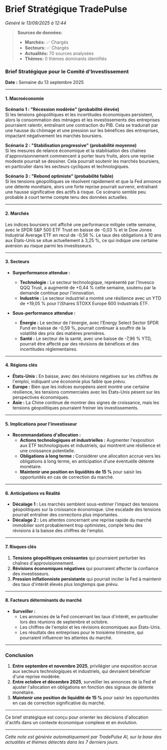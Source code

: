 # Brief Stratégique TradePulse

*Généré le 13/09/2025 à 12:44*

> **Sources de données:**
> - **Marchés:** ✅ Chargés
> - **Secteurs:** ✅ Chargés
> - **Actualités:** 70 sources analysées
> - **Thèmes:** 0 thèmes dominants identifiés

### Brief Stratégique pour le Comité d'Investissement

**Date :** Semaine du 13 septembre 2025

---

#### 1. Macroéconomie

**Scénario 1 : "Récession modérée" (probabilité élevée)**  
Si les tensions géopolitiques et les incertitudes économiques persistent, alors la consommation des ménages et les investissements des entreprises pourraient ralentir, entraînant une contraction du PIB. Cela se traduirait par une hausse du chômage et une pression sur les bénéfices des entreprises, impactant négativement les marchés boursiers.

**Scénario 2 : "Stabilisation progressive" (probabilité moyenne)**  
Si les mesures de relance économique et la stabilisation des chaînes d'approvisionnement commencent à porter leurs fruits, alors une reprise modeste pourrait se dessiner. Cela pourrait soutenir les marchés boursiers, en particulier dans les secteurs cycliques et technologiques.

**Scénario 3 : "Rebond optimiste" (probabilité faible)**  
Si les tensions géopolitiques se résolvent rapidement et que la Fed annonce une détente monétaire, alors une forte reprise pourrait survenir, entraînant une hausse significative des actifs à risque. Ce scénario semble peu probable à court terme compte tenu des données actuelles.

---

#### 2. Marchés

Les indices boursiers ont affiché une performance mitigée cette semaine, avec le SPDR S&P 500 ETF Trust en baisse de -0,03 % et le Dow Jones Industrial Average ETF en recul de -0,56 %. Le taux des obligations à 10 ans aux États-Unis se situe actuellement à 3,25 %, ce qui indique une certaine aversion au risque parmi les investisseurs.

---

#### 3. Secteurs

- **Surperformance attendue :**  
  - **Technologie :** Le secteur technologique, représenté par l'Invesco QQQ Trust, a augmenté de +0,44 % cette semaine, soutenu par la demande continue pour l'innovation.
  - **Industrie :** Le secteur industriel a montré une résilience avec un YTD de +19,05 % pour l'iShares STOXX Europe 600 Industrials ETF.

- **Sous-performance attendue :**  
  - **Énergie :** Le secteur de l'énergie, avec l'Energy Select Sector SPDR Fund en baisse de -0,59 %, pourrait continuer à souffrir de la volatilité des prix des matières premières.
  - **Santé :** Le secteur de la santé, avec une baisse de -7,96 % YTD, pourrait être affecté par des révisions de bénéfices et des incertitudes réglementaires.

---

#### 4. Régions clés

- **États-Unis :** En baisse, avec des révisions négatives sur les chiffres de l'emploi, indiquant une économie plus faible que prévu.
- **Europe :** Bien que les indices européens aient montré une certaine résilience, les tensions commerciales avec les États-Unis pèsent sur les perspectives économiques.
- **Asie :** La Chine continue de montrer des signes de croissance, mais les tensions géopolitiques pourraient freiner les investissements.

---

#### 5. Implications pour l'investisseur

- **Recommandations d'allocation :**  
  - **Actions technologiques et industrielles :** Augmenter l'exposition aux ETF technologiques et industriels, qui montrent une résilience et une croissance potentielle.
  - **Obligations à long terme :** Considérer une allocation accrue vers les obligations à long terme, en anticipation d'une éventuelle détente monétaire.
  - **Maintenir une position en liquidités de 15 %** pour saisir les opportunités en cas de correction du marché.

---

#### 6. Anticipations vs Réalité

- **Décalage 1 :** Les marchés semblent sous-estimer l'impact des tensions géopolitiques sur la croissance économique. Une escalade des tensions pourrait entraîner des corrections plus importantes.
- **Décalage 2 :** Les attentes concernant une reprise rapide du marché immobilier sont probablement trop optimistes, compte tenu des révisions à la baisse des chiffres de l'emploi.

---

#### 7. Risques clés

1. **Tensions géopolitiques croissantes** qui pourraient perturber les chaînes d'approvisionnement.
2. **Révisions économiques négatives** qui pourraient affecter la confiance des investisseurs.
3. **Pression inflationniste persistante** qui pourrait inciter la Fed à maintenir des taux d'intérêt élevés plus longtemps que prévu.

---

#### 8. Facteurs déterminants du marché

- **Surveiller :** 
  - Les annonces de la Fed concernant les taux d'intérêt, en particulier lors des réunions de septembre et octobre.
  - Les chiffres de l'emploi et les révisions économiques aux États-Unis.
  - Les résultats des entreprises pour le troisième trimestre, qui pourraient influencer les attentes du marché.

---

### Conclusion

1. **Entre septembre et novembre 2025**, privilégier une exposition accrue aux secteurs technologiques et industriels, qui devraient bénéficier d'une reprise modérée.
2. **Entre octobre et décembre 2025**, surveiller les annonces de la Fed et ajuster l'allocation en obligations en fonction des signaux de détente monétaire.
3. **Maintenir une position de liquidité de 15 %** pour saisir les opportunités en cas de correction significative du marché.

--- 

Ce brief stratégique est conçu pour orienter les décisions d'allocation d'actifs dans un contexte économique complexe et en évolution.

---

*Cette note est générée automatiquement par TradePulse AI, sur la base des actualités et thèmes détectés dans les 7 derniers jours.*
